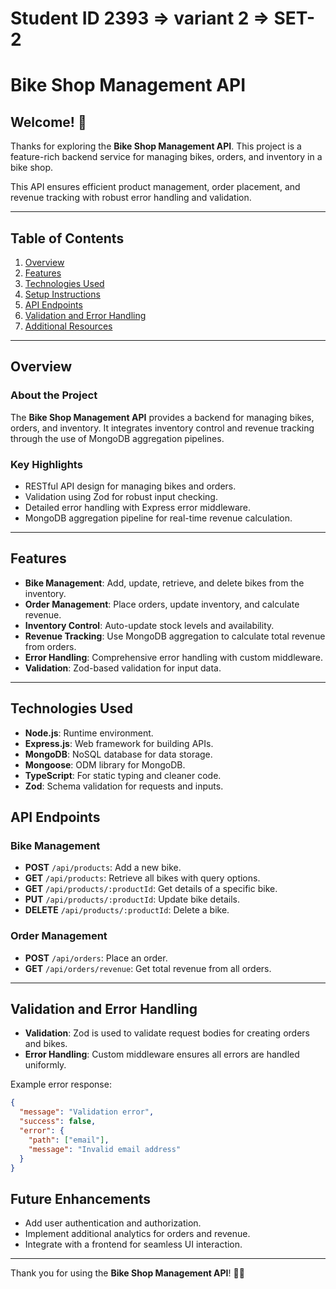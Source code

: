 # Student ID 2393 => variant 2 => SET-2

# Bike Shop Management API

## Welcome! 👋

Thanks for exploring the **Bike Shop Management API**. This project is a feature-rich backend service for managing bikes, orders, and inventory in a bike shop.

This API ensures efficient product management, order placement, and revenue tracking with robust error handling and validation.

---

## Table of Contents

1. [Overview](#overview)
2. [Features](#features)
3. [Technologies Used](#technologies-used)
4. [Setup Instructions](#setup-instructions)
5. [API Endpoints](#api-endpoints)
6. [Validation and Error Handling](#validation-and-error-handling)
7. [Additional Resources](#additional-resources)

---

## Overview

### About the Project

The **Bike Shop Management API** provides a backend for managing bikes, orders, and inventory. It integrates inventory control and revenue tracking through the use of MongoDB aggregation pipelines.

### Key Highlights

- RESTful API design for managing bikes and orders.
- Validation using Zod for robust input checking.
- Detailed error handling with Express error middleware.
- MongoDB aggregation pipeline for real-time revenue calculation.

---

## Features

- **Bike Management**: Add, update, retrieve, and delete bikes from the inventory.
- **Order Management**: Place orders, update inventory, and calculate revenue.
- **Inventory Control**: Auto-update stock levels and availability.
- **Revenue Tracking**: Use MongoDB aggregation to calculate total revenue from orders.
- **Error Handling**: Comprehensive error handling with custom middleware.
- **Validation**: Zod-based validation for input data.

---

## Technologies Used

- **Node.js**: Runtime environment.
- **Express.js**: Web framework for building APIs.
- **MongoDB**: NoSQL database for data storage.
- **Mongoose**: ODM library for MongoDB.
- **TypeScript**: For static typing and cleaner code.
- **Zod**: Schema validation for requests and inputs.

## API Endpoints

### Bike Management

- **POST** `/api/products`: Add a new bike.
- **GET** `/api/products`: Retrieve all bikes with query options.
- **GET** `/api/products/:productId`: Get details of a specific bike.
- **PUT** `/api/products/:productId`: Update bike details.
- **DELETE** `/api/products/:productId`: Delete a bike.

### Order Management

- **POST** `/api/orders`: Place an order.
- **GET** `/api/orders/revenue`: Get total revenue from all orders.

---

## Validation and Error Handling

- **Validation**: Zod is used to validate request bodies for creating orders and bikes.
- **Error Handling**: Custom middleware ensures all errors are handled uniformly.

Example error response:

```json
{
  "message": "Validation error",
  "success": false,
  "error": {
    "path": ["email"],
    "message": "Invalid email address"
  }
}
```
## Future Enhancements

- Add user authentication and authorization.
- Implement additional analytics for orders and revenue.
- Integrate with a frontend for seamless UI interaction.

---

Thank you for using the **Bike Shop Management API**! 🚴‍♂️
